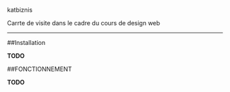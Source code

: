 katbiznis

Carrte de visite dans le cadre du cours de design web

***

##Installation


**TODO**

##FONCTIONNEMENT

**TODO**

